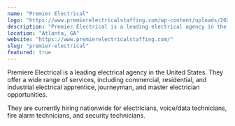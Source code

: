 ```yaml
---
name: "Premier Electrical"
logo: "https://www.premierelectricalstaffing.com/wp-content/uploads/2020/05/Premier-Electrical-Staffing-logo.png"
description: "Premier Electrical is a leading electrical agency in the United States. They offer a wide range of services, including commercial, residential, and industrial electrical apprentice, journeyman, and master electrician opportunities."
location: "Atlanta, GA"
website: "https://www.premierelectricalstaffing.com/"
slug: "premier-electrical"
featured: true
---
```


Premiere Electrical is a leading electrical agency in the United States. They offer a wide range of services, including commercial, residential, and industrial electrical apprentice, journeyman, and master electrician opportunities. 

They are currently hiring nationwide for electricians, voice/data technicians, fire alarm technicians, and security technicians.